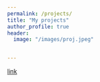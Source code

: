 ```yaml
---
permalink: /projects/
title: "My projects"
author_profile: true
header:
  image: "/images/proj.jpeg"


---
```



[link](https://karanvir01.github.io/stocks/)
